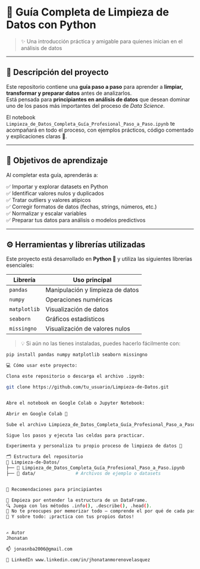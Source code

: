 # 🧹 Guía Completa de Limpieza de Datos con Python  
> ✨ Una introducción práctica y amigable para quienes inician en el análisis de datos

---

## 📘 Descripción del proyecto

Este repositorio contiene una **guía paso a paso** para aprender a **limpiar, transformar y preparar datos** antes de analizarlos.  
Está pensada para **principiantes en análisis de datos** que desean dominar uno de los pasos más importantes del proceso de *Data Science*.

El notebook `Limpieza_de_Datos_Completa_Guía_Profesional_Paso_a_Paso.ipynb` te acompañará en todo el proceso, con ejemplos prácticos, código comentado y explicaciones claras 🧠.

---

## 🎯 Objetivos de aprendizaje

Al completar esta guía, aprenderás a:

✅ Importar y explorar datasets en Python  
✅ Identificar valores nulos y duplicados  
✅ Tratar outliers y valores atípicos  
✅ Corregir formatos de datos (fechas, strings, números, etc.)  
✅ Normalizar y escalar variables  
✅ Preparar tus datos para análisis o modelos predictivos  

---

## ⚙️ Herramientas y librerías utilizadas

Este proyecto está desarrollado en **Python 🐍** y utiliza las siguientes librerías esenciales:

| Librería | Uso principal |
|-----------|----------------|
| `pandas` | Manipulación y limpieza de datos |
| `numpy` | Operaciones numéricas |
| `matplotlib` | Visualización de datos |
| `seaborn` | Gráficos estadísticos |
| `missingno` | Visualización de valores nulos |

> 💡 Si aún no las tienes instaladas, puedes hacerlo fácilmente con:
```bash
pip install pandas numpy matplotlib seaborn missingno

💻 Cómo usar este proyecto:

Clona este repositorio o descarga el archivo .ipynb:

git clone https://github.com/tu_usuario/Limpieza-de-Datos.git


Abre el notebook en Google Colab o Jupyter Notebook:

Abrir en Google Colab 🚀

Sube el archivo Limpieza_de_Datos_Completa_Guía_Profesional_Paso_a_Paso.ipynb

Sigue los pasos y ejecuta las celdas para practicar.

Experimenta y personaliza tu propio proceso de limpieza de datos 🧠

🗂️ Estructura del repositorio
📂 Limpieza-de-Datos/
├── 📘 Limpieza_de_Datos_Completa_Guía_Profesional_Paso_a_Paso.ipynb
├── 📁 data/               # Archivos de ejemplo o datasets


🌱 Recomendaciones para principiantes

🌟 Empieza por entender la estructura de un DataFrame.
🔍 Juega con los métodos .info(), .describe(), .head().
🧮 No te preocupes por memorizar todo — comprende el por qué de cada paso.
💬 Y sobre todo: ¡practica con tus propios datos!


✍️ Autor
Jhonatan

📫 jonasnba2006@gmail.com

💼 LinkedIn www.linkedin.com/in/jhonatanmorenovelasquez
